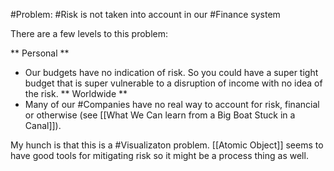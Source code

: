 #Problem: #Risk is not taken into account in our #Finance system

There are a few levels to this problem: 

** Personal ** 
- Our budgets have no indication of risk. So you could have a super tight budget that is super vulnerable to a disruption of income with no idea of the risk. 
** Worldwide ** 
- Many of our #Companies  have no real way to account for risk, financial or otherwise (see [[What We Can learn from a Big Boat Stuck in a Canal]]). 

My hunch is that this is a #Visualizaton  problem. [[Atomic Object]] seems to have good tools for mitigating risk so it might be a process thing as well. 
